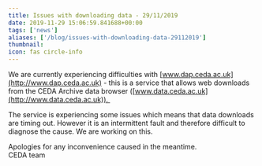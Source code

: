 ```yaml
---
title: Issues with downloading data - 29/11/2019
date: 2019-11-29 15:06:59.841688+00:00
tags: ['news']
aliases: ['/blog/issues-with-downloading-data-29112019']
thumbnail: 
icon: fas circle-info
---
```

We are currently experiencing difficulties with [www.dap.ceda.ac.uk](http://www.dap.ceda.ac.uk) - this is a service that allows web downloads from the CEDA Archive data browser ([www.data.ceda.ac.uk](http://www.data.ceda.ac.uk)).   
  
The service is experiencing some issues which means that data downloads are timing out. However it is an intermittent fault and therefore difficult to diagnose the cause. We are working on this.   
  
Apologies for any inconvenience caused in the meantime.   
CEDA team 


